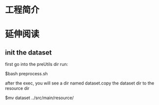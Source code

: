# 工程简介

# 延伸阅读

## init the dataset

first go into the preUtils dir run:

$bash preprocess.sh

after the exec, you will see a dir named dataset.copy the dataset dir to the resource dir

$mv dataset ../src/main/resource/

